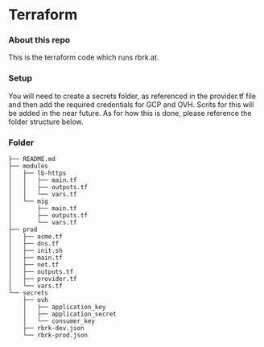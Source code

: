 # Terraform

### About this repo
This is the terraform code which runs rbrk.at.

### Setup
You will need to create a secrets folder, as referenced in the provider.tf file and then add the required credentials for GCP and OVH. Scrits for this will be added in the near future. As for how this is done, please reference the folder structure below.

### Folder
```
├── README.md
├── modules
│   ├── lb-https
│   │   ├── main.tf
│   │   ├── outputs.tf
│   │   └── vars.tf
│   └── mig
│       ├── main.tf
│       ├── outputs.tf
│       └── vars.tf
├── prod
│   ├── acme.tf
│   ├── dns.tf
│   ├── init.sh
│   ├── main.tf
│   ├── net.tf
│   ├── outputs.tf
│   ├── provider.tf
│   └── vars.tf
└── secrets
    ├── ovh
    │   ├── application_key
    │   ├── application_secret
    │   └── consumer_key
    ├── rbrk-dev.json
    └── rbrk-prod.json
```
